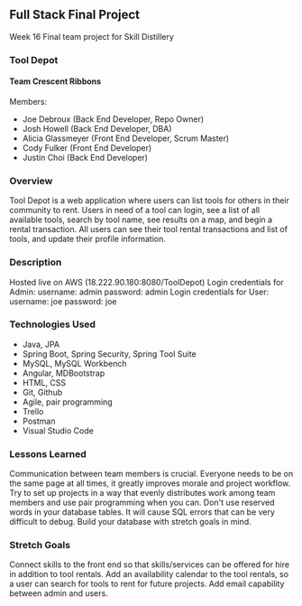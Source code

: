 ## Full Stack Final Project
Week 16 Final team project for Skill Distillery
### Tool Depot
#### Team Crescent Ribbons
Members:
* Joe Debroux (Back End Developer, Repo Owner)
* Josh Howell (Back End Developer, DBA)
* Alicia Glassmeyer (Front End Developer, Scrum Master)
* Cody Fulker (Front End Developer)
* Justin Choi (Back End Developer)
### Overview
Tool Depot is a web application where users can list tools for others in their
community to rent. Users in need of a tool can login, see a list of all available
tools, search by tool name, see results on a map, and begin a rental transaction.
All users can see their tool rental transactions and list of tools, and update
their profile information.
### Description
Hosted live on AWS (18.222.90.180:8080/ToolDepot)
Login credentials for Admin: username: admin password: admin
Login credentials for User: username: joe password: joe
### Technologies Used
* Java, JPA
* Spring Boot, Spring Security, Spring Tool Suite
* MySQL, MySQL Workbench
* Angular, MDBootstrap
* HTML, CSS
* Git, Github
* Agile, pair programming
* Trello
* Postman
* Visual Studio Code
### Lessons Learned
Communication between team members is crucial. Everyone needs to be on the same
page at all times, it greatly improves morale and project workflow. Try to set up
projects in a way that evenly distributes work among team members and use pair
programming when you can.
Don't use reserved words in your database tables. It will cause SQL errors that
can be very difficult to debug. Build your database with stretch goals in mind.
### Stretch Goals
Connect skills to the front end so that skills/services can be offered for hire
in addition to tool rentals.
Add an availability calendar to the tool rentals, so a user can search for tools
to rent for future projects.
Add email capability between admin and users.
